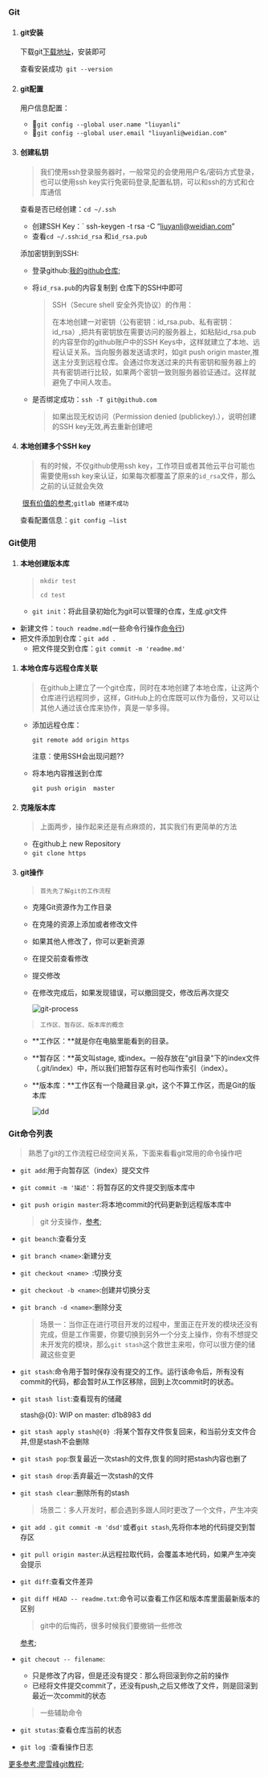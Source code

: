 ### Git 

1. #### git安装

   下载git[下载地址](https://www.git-scm.com/download/)，安装即可

   查看安装成功` git --version`

2. #### git配置

   用户信息配置：

   - `git config --global user.name "liuyanli"`
   - `git config --global user.email "liuyanli@weidian.com"`

3. #### 创建私钥

   > 我们使用ssh登录服务器时，一般常见的会使用用户名/密码方式登录，也可以使用ssh key实行免密码登录,配置私钥，可以和ssh的方式和仓库通信

   查看是否已经创建：`cd ~/.ssh`

   - 创建SSH Key：` ssh-keygen -t rsa -C “liuyanli@weidian.com”
   - 查看`cd ~/.ssh`:`id_rsa` 和`id_rsa.pub`

   添加密钥到到SSH: 

   - 登录github:[我的github仓库](https://github.com/settings/keys);

   - 将`id_rsa.pub`的内容复制到 仓库下的SSH中即可

     > SSH（Secure shell 安全外壳协议）的作用：
     >
     > 在本地创建一对密钥（公有密钥：id_rsa.pub、私有密钥：id_rsa）,把共有密钥放在需要访问的服务器上，如粘贴id_rsa.pub的内容至你的github账户中的SSH Keys中，这样就建立了本地、远程认证关系。当向服务器发送请求时，如git push origin master,推送主分支到远程仓库。会通过你发送过来的共有密钥和服务器上的共有密钥进行比较，如果两个密钥一致则服务器验证通过。这样就避免了中间人攻击。

   - 是否绑定成功：`ssh -T git@github.com`

     > 如果出现无权访问（Permission denied (publickey).），说明创建的SSH key无效,再去重新创建吧

4. #### 本地创建多个SSH key

   > 有的时候，不仅github使用ssh key，工作项目或者其他云平台可能也需要使用ssh key来认证，如果每次都覆盖了原来的`id_rsa`文件，那么之前的认证就会失效

   ​  [很有价值的参考](http://xuyuan923.github.io/2014/11/04/github-gitlab-ssh/);`gitlab 搭建不成功`

   查看配置信息：`git config —list`


### Git使用

1. #### 本地创建版本库

   > `mkdir test`
   >
   > `cd test`

   - `git init`：将此目录初始化为git可以管理的仓库，生成.git文件


- 新建文件：`touch readme.md`(一些命令行操作[命令行](https://www.renfei.org/blog/mac-os-x-terminal-101.html))
- 把文件添加到仓库：`git add .`
   - 把文件提交到仓库：`git commit -m 'readme.md'`

1. #### 本地仓库与远程仓库关联

   > 在github上建立了一个git仓库，同时在本地创建了本地仓库，让这两个仓库进行远程同步，这样，GitHub上的仓库既可以作为备份，又可以让其他人通过该仓库来协作，真是一举多得。

   - 添加远程仓库：

     `git remote add origin https`

     注意：使用SSH会出现问题??

   - 将本地内容推送到仓库

     `git push origin  master`

2. #### 克隆版本库

   > 上面两步，操作起来还是有点麻烦的，其实我们有更简单的方法

   - 在github上 new Repository
   - `git clone https`

3. #### git操作

   > `首先先了解git的工作流程`

   - 克隆Git资源作为工作目录

   - 在克隆的资源上添加或者修改文件

   - 如果其他人修改了，你可以更新资源

   - 在提交前查看修改

   - 提交修改

   - 在修改完成后，如果发现错误，可以撤回提交，修改后再次提交

     ![git-process](git-process.png)

   > `工作区、暂存区、版本库的概念`

   - **工作区：**就是你在电脑里能看到的目录。

   - **暂存区：**英文叫stage, 或index。一般存放在"git目录"下的index文件（.git/index）中，所以我们把暂存区有时也叫作索引（index）。

   - **版本库：**工作区有一个隐藏目录.git，这个不算工作区，而是Git的版本库

     ![dd](work.jpg)

### Git命令列表

> 熟悉了git的工作流程已经空间关系，下面来看看git常用的命令操作吧

- `git add`:用于向暂存区（index）提交文件

- `git commit -m '描述'`：将暂存区的文件提交到版本库中

- `git push origin master`:将本地commit的代码更新到远程版本库中

  > git 分支操作，[参考](https://github.com/ruanyf/articles/blob/master/dev/git/commands.md);

- `git beanch`:查看分支

- `git branch <name>`:新建分支

- `git checkout <name> `:切换分支

- `git checkout -b <name>`:创建并切换分支

- `git branch -d <name>`:删除分支

  > 场景一：当你正在进行项目开发的过程中，里面正在开发的模块还没有完成，但是工作需要，你要切换到另外一个分支上操作，你有不想提交未开发完的模块，那么`git stash`这个救世主来啦，你可以很方便的储藏这些变更

- `git stash`:命令用于暂时保存没有提交的工作。运行该命令后，所有没有commit的代码，都会暂时从工作区移除，回到上次commit时的状态。

- `git stash list`:查看现有的储藏

  stash@{0}: WIP on master: d1b8983 dd

- `git stash apply stash@{0} `:将某个暂存文件恢复回来，和当前分支文件合并,但是stash不会删除

- `git stash pop`:恢复最近一次stash的文件,恢复的同时把stash内容也删了

- `git stash drop`:丢弃最近一次stash的文件

- `git stash clear`:删除所有的stash

  > 场景二：多人开发时，都会遇到多跟人同时更改了一个文件，产生冲突

- `git add .` `git commit -m 'dsd'`或者`git stash`,先将你本地的代码提交到暂存区

- `git pull origin master`:从远程拉取代码，会覆盖本地代码，如果产生冲突会提示

- `git diff`:查看文件差异

- `git diff HEAD -- readme.txt`:命令可以查看工作区和版本库里面最新版本的区别

  > git中的后悔药，很多时候我们要撤销一些修改

  [参考](https://github.com/geeeeeeeeek/git-recipes/wiki/5.2-%E4%BB%A3%E7%A0%81%E5%9B%9E%E6%BB%9A%EF%BC%9AReset%E3%80%81Checkout%E3%80%81Revert%E7%9A%84%E9%80%89%E6%8B%A9);

- `git checout -- filename`:

  - 只是修改了内容，但是还没有提交：那么将回滚到你之前的操作
  - 已经将文件提交commit了，还没有push,之后又修改了文件，则是回滚到最近一次commit的状态

  > 一些辅助命令

- `git stutas`:查看仓库当前的状态

- `git log `:查看操作日志

[更多参考:廖雪峰git教程](http://www.liaoxuefeng.com/wiki/0013739516305929606dd18361248578c67b8067c8c017b000);